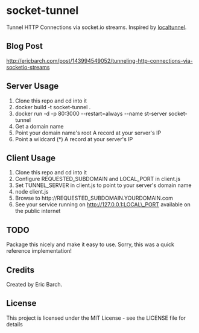 # socket-tunnel

Tunnel HTTP Connections via socket.io streams. Inspired by [localtunnel](https://github.com/localtunnel/localtunnel).

## Blog Post

http://ericbarch.com/post/143994549052/tunneling-http-connections-via-socketio-streams

## Server Usage

1. Clone this repo and cd into it
2. docker build -t socket-tunnel .
3. docker run -d -p 80:3000 --restart=always --name st-server socket-tunnel
4. Get a domain name
5. Point your domain name's root A record at your server's IP
6. Point a wildcard (*) A record at your server's IP

## Client Usage

1. Clone this repo and cd into it
2. Configure REQUESTED\_SUBDOMAIN and LOCAL\_PORT in client.js
3. Set TUNNEL\_SERVER in client.js to point to your server's domain name
4. node client.js
5. Browse to http://REQUESTED\_SUBDOMAIN.YOURDOMAIN.com
6. See your service running on http://127.0.0.1:LOCAL\_PORT available on the public internet

## TODO

Package this nicely and make it easy to use. Sorry, this was a quick reference implementation!

## Credits

Created by Eric Barch.

## License

This project is licensed under the MIT License - see the LICENSE file for details
